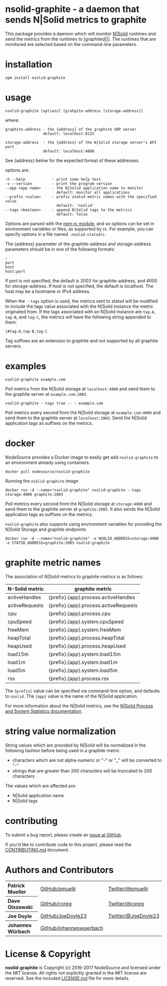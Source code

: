nsolid-graphite - a daemon that sends N|Solid metrics to graphite
================================================================================

This package provides a daemon which will monitor [N|Solid][] runtimes and send
the metrics from the runtimes to [graphited][].  The runtimes that are monitored
are selected based on the command-line parameters.


installation
================================================================================

    npm install nsolid-graphite


usage
================================================================================

    nsolid-graphite [options] [grahpite-address [storage-address]]

where:

    graphite-address - the {address} of the graphite UDP server
                     default: localhost:8125

    storage-address  - the {address} of the N|Solid storage server's API port
                     default: localhost:4000

See {address} below for the expected format of these addresses.

options are:

    -h --help            - print some help text
    -v --version         - print the program version
    --app <app name>     - the N|Solid application name to monitor
                           default: monitor all applications
    --prefix <value>     - prefix statsd metric names with the specified value
                           default: 'nsolid'
    --tags <boolean>     - append N|Solid tags to the metrics
                           default: false

Options are parsed with the [npm rc module][], and so options can be set in
environment variables or files, as supported by rc.  For example, you can
specify options in a file named `.nsolid-statsdrc`.

The {address} parameter of the graphite-address and storage-address parameters
should be in one of the following formats:

    :
    port
    host
    host:port

If port is not specified, the default is 2003 for graphite-address, and 4000 for
storage-address. If host is not specified, the default is localhost.  The host
may be a hostname or IPv4 address.

When the `--tags` option is used, the metrics sent to statsd will be modified
to include the tags value associated with the N|Solid instance the metric
originated from.  If the tags associated with an N|Solid instance are `tag-A`,
`tag-B`, and `tag-C`, the metrics will have the following string appended to
them:

    |#tag-A,tag-B,tag-C

Tag suffixes are an extension to graphite and not supported by all graphite servers.


examples
================================================================================

    nsolid-graphite example.com

Poll metrics from the N|Solid storage at `localhost:4000` and send them to the
graphite server at `example.com:2003`.

    nsolid-graphite --tags true -- : example.com

Poll metrics every second from the N|Solid storage at `example.com:4000` and
send them to the graphite server at `localhost:2003`.  Send the N|Solid
application tags as suffixes on the metrics.

docker
================================================================================

NodeSource provides a Docker image to easily get add `nsolid-graphite` to an
environment already using containers.

    docker pull nodesource/nsolid-graphite

Running the `nsolid-graphite` image

    docker run -d --name="nsolid-graphite" nsolid-graphite --tags storage:4000 graphite:2003

Poll metrics every second from the N|Solid storage at `storage:4000` and send them to the
graphite server at `graphite:2003`. It also sends the N|Solid application tags as suffixes
on the metrics.

`nsolid-graphite` also supports using environment variables for providing the N|Solid
Storage and graphite endpoints

    docker run -d --name="nsolid-graphite" -e NSOLID_ADDRESS=storage:4000 -e STATSD_ADDRESS=graphite:2003 nsolid-graphite



graphite metric names
================================================================================

The association of N|Solid metrics to graphite metrics is as follows:

N-Solid metric   | graphite metric
---------------  | -------------
activeHandles    | {prefix}.{app}.process.activeHandles
activeRequests   | {prefix}.{app}.process.activeRequests
cpu              | {prefix}.{app}.process.cpu
cpuSpeed         | {prefix}.{app}.system.cpuSpeed
freeMem          | {prefix}.{app}.system.freeMem
heapTotal        | {prefix}.{app}.process.heapTotal
heapUsed         | {prefix}.{app}.process.heapUsed
load15m          | {prefix}.{app}.system.load15m
load1m           | {prefix}.{app}.system.load1m
load5m           | {prefix}.{app}.system.load5m
rss              | {prefix}.{app}.process.rss

The `{prefix}` value can be specified via command-line option, and defaults to
`nsolid`.  The `{app}` value is the name of the N|Solid application.

For more information about the N|Solid metrics, see the
[N|Solid Process and System Statistics documentation][].


string value normalization
================================================================================

String values which are provided by N|Solid will be normalized in the following
fashion before being used in a graphite metric

* characters which are not alpha-numeric or "-" or "_" will be converted to "-"
* strings that are greater than 200 characters will be truncated to 200 characters

The values which are affected are:

* N|Solid application name
* N|Solid tags


contributing
================================================================================

To submit a bug report, please create an [issue at GitHub][].

If you'd like to contribute code to this project, please read the
[CONTRIBUTING.md][] document.

Authors and Contributors
================================================================================

<table><tbody>
  <tr>
    <th align="left">Patrick Mueller</th>
    <td><a href="https://github.com/pmuellr">GitHub/pmuellr</a></td>
    <td><a href="https://twitter.com/pmuellr">Twitter/@pmuellr</a></td>
  </tr>
  <tr>
    <th align="left">Dave Olszewski</th>
    <td><a href="https://github.com/cxreg">GitHub/cxreg</a></td>
    <td><a href="https://twitter.com/cxreg">Twitter/@cxreg</a></td>
  </tr>
  <tr>
    <th align="left">Joe Doyle</th>
    <td><a href="https://github.com/joedoyle23">GitHub/JoeDoyle23</a></td>
    <td><a href="https://twitter.com/JoeDoyle23">Twitter/@JoeDoyle23</a></td>
  </tr>
  <tr>
    <th align="left">Johannes Würbach</th>
    <td><a href="https://github.com/johanneswuerbach">GitHub/johanneswuerbach</a></td>
    <td>&nbsp;</td>
  </tr>
</tbody></table>


License & Copyright
================================================================================

**nsolid-graphite** is Copyright (c) 2016-2017 NodeSource and licensed under the
MIT license. All rights not explicitly granted in the MIT license are reserved.
See the included [LICENSE.md][] file for more details.


[N|Solid]: https://nodesource.com/products/nsolid
[graphite]: https://graphiteapp.org/
[npm rc module]: https://www.npmjs.com/package/rc
[N|Solid Process and System Statistics documentation]: https://docs.nodesource.com/docs/using-the-cli
[issue at GitHub]: https://github.com/nodesource/nsolid-graphite/issues
[CONTRIBUTING.md]: CONTRIBUTING.md
[LICENSE.md]: LICENSE.md
